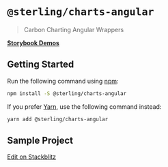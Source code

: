 # `@sterling/charts-angular`

> Carbon Charting Angular Wrappers

**[Storybook Demos](https://carbon-design-system.github.io/sterling-charts/angular)**

## Getting Started

Run the following command using [npm](https://www.npmjs.com/):

```bash
npm install -S @sterling/charts-angular
```

If you prefer [Yarn](https://yarnpkg.com/en/), use the following command
instead:

```bash
yarn add @sterling/charts-angular
```

## Sample Project
[Edit on Stackblitz](https://stackblitz.com/edit/sterling-charts-angular-vznxot)
